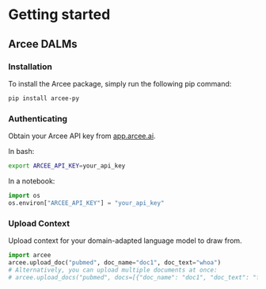 # Getting started

## Arcee DALMs

### Installation

To install the Arcee package, simply run the following pip command:

```bash
pip install arcee-py
```

### Authenticating

Obtain your Arcee API key from [app.arcee.ai](https://app.arcee.ai).

In bash:

```bash
export ARCEE_API_KEY=your_api_key
```

In a notebook:

```python
import os
os.environ["ARCEE_API_KEY"] = "your_api_key"
```

### Upload Context

Upload context for your domain-adapted language model to draw from.

```python
import arcee
arcee.upload_doc("pubmed", doc_name="doc1", doc_text="whoa")
# Alternatively, you can upload multiple documents at once:
# arcee.upload_docs("pubmed", docs=[{"doc_name": "doc1", "doc_text": "foo"}, {"doc_name": "doc2", "doc_text": "bar"}])
```
